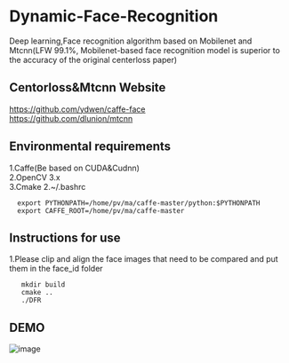 # Dynamic-Face-Recognition
Deep learning,Face recognition algorithm based on Mobilenet and Mtcnn(LFW 99.1%, Mobilenet-based face recognition model is superior to the accuracy of the original centerloss paper)

## Centorloss&Mtcnn Website
https://github.com/ydwen/caffe-face<br>
https://github.com/dlunion/mtcnn<br>

## Environmental requirements
  1.Caffe(Be based on CUDA&Cudnn)<br>2.OpenCV 3.x<br>3.Cmake
  2.~/.bashrc
  ```
    export PYTHONPATH=/home/pv/ma/caffe-master/python:$PYTHONPATH
    export CAFFE_ROOT=/home/pv/ma/caffe-master
  ```
  
## Instructions for use
1.Please clip and align the face images that need to be compared and put them in the face_id folder  
```
   mkdir build
   cmake ..
   ./DFR
```
## DEMO
![image](https://github.com/maxuehao/Dynamic-Face-Recognition/blob/master/demo.png)
